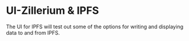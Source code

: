# UI-Zillerium & IPFS

The UI for IPFS will test out some of the options for writing and displaying data to and from IPFS.
